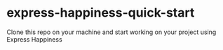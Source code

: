 # express-happiness-quick-start

Clone this repo on your machine and start working on your project using Express Happiness